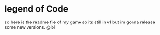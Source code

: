 # legend of Code
so here is the readme file of my game so its still in v1 but im gonna release some new versions.
@lol
